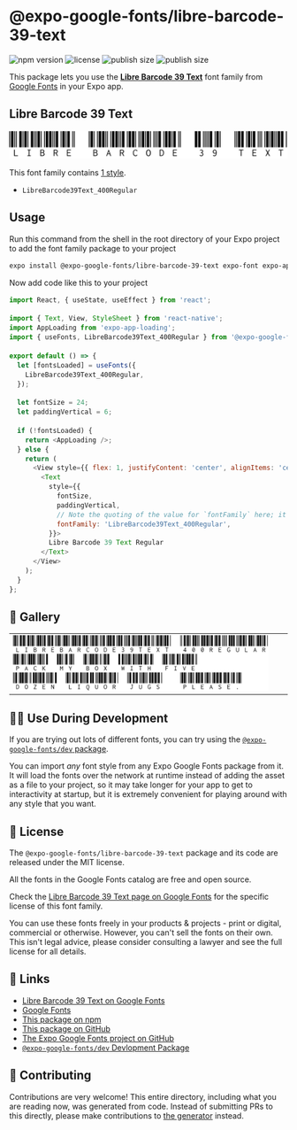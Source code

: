 # @expo-google-fonts/libre-barcode-39-text

![npm version](https://flat.badgen.net/npm/v/@expo-google-fonts/libre-barcode-39-text)
![license](https://flat.badgen.net/github/license/expo/google-fonts)
![publish size](https://flat.badgen.net/packagephobia/install/@expo-google-fonts/libre-barcode-39-text)
![publish size](https://flat.badgen.net/packagephobia/publish/@expo-google-fonts/libre-barcode-39-text)

This package lets you use the [**Libre Barcode 39 Text**](https://fonts.google.com/specimen/Libre+Barcode+39+Text) font family from [Google Fonts](https://fonts.google.com/) in your Expo app.

## Libre Barcode 39 Text

![Libre Barcode 39 Text](./font-family.png)

This font family contains [1 style](#-gallery).

- `LibreBarcode39Text_400Regular`

## Usage

Run this command from the shell in the root directory of your Expo project to add the font family package to your project
```sh
expo install @expo-google-fonts/libre-barcode-39-text expo-font expo-app-loading
```

Now add code like this to your project
```js
import React, { useState, useEffect } from 'react';

import { Text, View, StyleSheet } from 'react-native';
import AppLoading from 'expo-app-loading';
import { useFonts, LibreBarcode39Text_400Regular } from '@expo-google-fonts/libre-barcode-39-text';

export default () => {
  let [fontsLoaded] = useFonts({
    LibreBarcode39Text_400Regular,
  });

  let fontSize = 24;
  let paddingVertical = 6;

  if (!fontsLoaded) {
    return <AppLoading />;
  } else {
    return (
      <View style={{ flex: 1, justifyContent: 'center', alignItems: 'center' }}>
        <Text
          style={{
            fontSize,
            paddingVertical,
            // Note the quoting of the value for `fontFamily` here; it expects a string!
            fontFamily: 'LibreBarcode39Text_400Regular',
          }}>
          Libre Barcode 39 Text Regular
        </Text>
      </View>
    );
  }
};

```

## 🔡 Gallery


||||
|-|-|-|
|![LibreBarcode39Text_400Regular](./LibreBarcode39Text_400Regular.ttf.png)||||


## 👩‍💻 Use During Development

If you are trying out lots of different fonts, you can try using the [`@expo-google-fonts/dev` package](https://github.com/expo/google-fonts/tree/master/font-packages/dev#readme).

You can import *any* font style from any Expo Google Fonts package from it. It will load the fonts
over the network at runtime instead of adding the asset as a file to your project, so it may take longer
for your app to get to interactivity at startup, but it is extremely convenient
for playing around with any style that you want.

## 📖 License

The `@expo-google-fonts/libre-barcode-39-text` package and its code are released under the MIT license.

All the fonts in the Google Fonts catalog are free and open source.

Check the [Libre Barcode 39 Text page on Google Fonts](https://fonts.google.com/specimen/Libre+Barcode+39+Text) for the specific license of this font family.

You can use these fonts freely in your products & projects - print or digital, commercial or otherwise. However, you can't sell the fonts on their own. This isn't legal advice, please consider consulting a lawyer and see the full license for all details.

## 🔗 Links

- [Libre Barcode 39 Text on Google Fonts](https://fonts.google.com/specimen/Libre+Barcode+39+Text)
- [Google Fonts](https://fonts.google.com/)
- [This package on npm](https://www.npmjs.com/package/@expo-google-fonts/libre-barcode-39-text)
- [This package on GitHub](https://github.com/expo/google-fonts/tree/master/font-packages/libre-barcode-39-text)
- [The Expo Google Fonts project on GitHub](https://github.com/expo/google-fonts)
- [`@expo-google-fonts/dev` Devlopment Package](https://github.com/expo/google-fonts/tree/master/font-packages/dev)

## 🤝 Contributing

Contributions are very welcome! This entire directory, including what you are reading now, was generated from code. Instead of submitting PRs to this directly, please make contributions to [the generator](https://github.com/expo/google-fonts/tree/master/packages/generator) instead.
